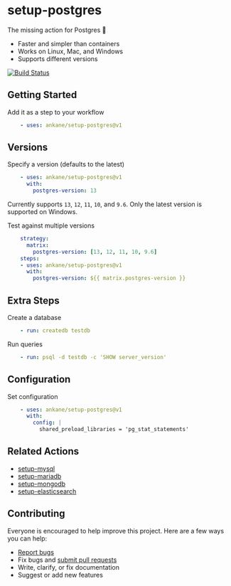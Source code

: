 # setup-postgres

The missing action for Postgres :tada:

- Faster and simpler than containers
- Works on Linux, Mac, and Windows
- Supports different versions

[![Build Status](https://github.com/ankane/setup-postgres/workflows/build/badge.svg?branch=v1)](https://github.com/ankane/setup-postgres/actions)

## Getting Started

Add it as a step to your workflow

```yml
    - uses: ankane/setup-postgres@v1
```

## Versions

Specify a version (defaults to the latest)

```yml
    - uses: ankane/setup-postgres@v1
      with:
        postgres-version: 13
```

Currently supports `13`, `12`, `11`, `10`, and `9.6`. Only the latest version is supported on Windows.

Test against multiple versions

```yml
    strategy:
      matrix:
        postgres-version: [13, 12, 11, 10, 9.6]
    steps:
    - uses: ankane/setup-postgres@v1
      with:
        postgres-version: ${{ matrix.postgres-version }}
```

## Extra Steps

Create a database

```yml
    - run: createdb testdb
```

Run queries

```yml
    - run: psql -d testdb -c 'SHOW server_version'
```

## Configuration

Set configuration

```yml
    - uses: ankane/setup-postgres@v1
      with:
        config: |
          shared_preload_libraries = 'pg_stat_statements'
```

## Related Actions

- [setup-mysql](https://github.com/ankane/setup-mysql)
- [setup-mariadb](https://github.com/ankane/setup-mariadb)
- [setup-mongodb](https://github.com/ankane/setup-mongodb)
- [setup-elasticsearch](https://github.com/ankane/setup-elasticsearch)

## Contributing

Everyone is encouraged to help improve this project. Here are a few ways you can help:

- [Report bugs](https://github.com/ankane/setup-postgres/issues)
- Fix bugs and [submit pull requests](https://github.com/ankane/setup-postgres/pulls)
- Write, clarify, or fix documentation
- Suggest or add new features
